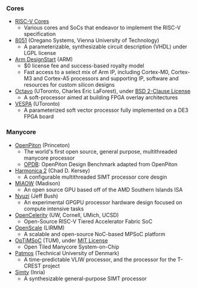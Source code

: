 ### Cores
 - [RISC-V Cores](https://riscv.org/exchange/cores-socs/)
   - Various cores and SoCs that endeavor to implement the RISC-V specification
 - [8051](https://www.oreganosystems.at/products/ip-cores/8051-ip-core) (Oregano Systems, Vienna University of Technology)
   - A parameterizable, synthesizable circuit description (VHDL) under LGPL license
 - [Arm DesignStart](https://developer.arm.com/ip-products/designstart) (ARM)
   - $0 license fee and success-based royalty model
   - Fast access to a select mix of Arm IP, including Cortex-M0, Cortex-M3 and Cortex-A5 processors and supporting IP, software and resources for custom silicon designs
 - [Octavo](http://fpgacpu.ca/octavo/) (UToronto, Charles Eric LaForest), under [BSD 2-Clause License](https://github.com/laforest/Octavo/blob/master/LICENSE)
   - A soft-processor aimed at building FPGA overlay architectures
 - [VESPA](http://www.eecg.toronto.edu/VESPA/) (UToronto)
   - A parameterized soft vector processor fully implemented on a DE3 FPGA board

### Manycore
 - [OpenPiton](https://github.com/PrincetonUniversity/openpiton) (Princeton)
   - The world's first open source, general purpose, multithreaded manycore processor
   - [OPDB](https://github.com/PrincetonUniversity/OPDB): OpenPiton Design Benchmark adapted from OpenPiton
- [Harmonica 2](https://github.com/cdkersey/harmonica2) (Chad D. Kersey)
   - A configurable multithreaded SIMT processor core desgin
 - [MIAOW](https://github.com/VerticalResearchGroup/miaow) (Madison)
   - An open source GPU based off of the AMD Southern Islands ISA
 - [Nyuzi](https://github.com/jbush001/NyuziProcessor) (Jeff Bush)
   - An experimental GPGPU processor hardware design focused on compute intensive tasks
 - [OpenCelerity](http://opencelerity.org/) (UW, Cornell, UMich, UCSD)
   - Open-Source RISC-V Tiered Accelerator Fabric SoC
 - [OpenScale](http://www.lirmm.fr/ADAC/?page_id=102) (LIRMM)
   - A scalable and open-source NoC-based MPSoC platform
 - [OpTiMSoC](https://github.com/optimsoc/optimsoc) (TUM), under [MIT License](https://github.com/optimsoc/optimsoc/blob/master/COPYING)
   - Open Tiled Manycore System-on-Chip
 - [Patmos](https://github.com/t-crest/patmos) (Technical University of Denmark)
   - A time-predictable VLIW processor, and the processor for the T-CREST project 
 - [Simty](https://gforge.inria.fr/scm/?group_id=8062) (Inria)
   - A synthesizable general-purpose SIMT processor
